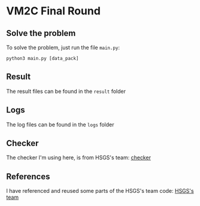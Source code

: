 # VM2C Final Round

## Solve the problem

To solve the problem, just run the file `main.py`:

```
python3 main.py [data_pack]
```

## Result
The result files can be found in the `result` folder

## Logs
The log files can be found in the `logs` folder

## Checker
The checker I'm using here, is from HSGS's team: [checker](https://github.com/hsgs-wtg/Final-Round/blob/master/checker.cpp "Checker")

## References
I have referenced and reused some parts of the HSGS's team code: [HSGS's team](https://github.com/hsgs-wtg/Final-Round "HSGS's team")